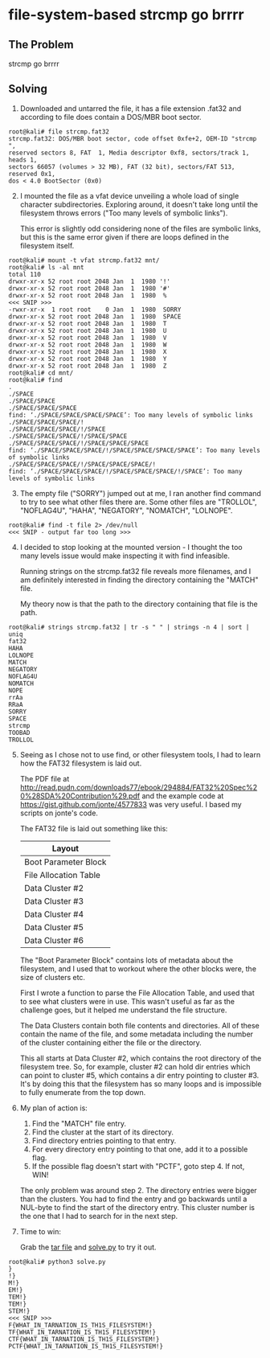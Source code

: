 file-system-based strcmp go brrrr
=================================

The Problem
-----------

strcmp go brrrr

Solving
-------

1. Downloaded and untarred the file, it has a file extension .fat32 and
   according to file does contain a DOS/MBR boot sector.

```
root@kali# file strcmp.fat32 
strcmp.fat32: DOS/MBR boot sector, code offset 0xfe+2, OEM-ID "strcmp  ",
reserved sectors 8, FAT  1, Media descriptor 0xf8, sectors/track 1, heads 1,
sectors 66057 (volumes > 32 MB), FAT (32 bit), sectors/FAT 513, reserved 0x1,
dos < 4.0 BootSector (0x0)
```

2. I mounted the file as a vfat device unveiling a whole load of single
   character subdirectories. Exploring around, it doesn't take long until the
   filesystem throws errors ("Too many levels of symbolic links").

   This error is slightly odd considering none of the files are symbolic links,
   but this is the same error given if there are loops defined in the filesystem
   itself.

```
root@kali# mount -t vfat strcmp.fat32 mnt/  
root@kali# ls -al mnt                                     
total 110                                                 
drwxr-xr-x 52 root root 2048 Jan  1  1980 '!'
drwxr-xr-x 52 root root 2048 Jan  1  1980 '#'
drwxr-xr-x 52 root root 2048 Jan  1  1980  %
<<< SNIP >>>
-rwxr-xr-x  1 root root    0 Jan  1  1980  SORRY
drwxr-xr-x 52 root root 2048 Jan  1  1980  SPACE
drwxr-xr-x 52 root root 2048 Jan  1  1980  T
drwxr-xr-x 52 root root 2048 Jan  1  1980  U
drwxr-xr-x 52 root root 2048 Jan  1  1980  V
drwxr-xr-x 52 root root 2048 Jan  1  1980  W
drwxr-xr-x 52 root root 2048 Jan  1  1980  X
drwxr-xr-x 52 root root 2048 Jan  1  1980  Y
drwxr-xr-x 52 root root 2048 Jan  1  1980  Z
root@kali# cd mnt/
root@kali# find
.
./SPACE
./SPACE/SPACE
./SPACE/SPACE/SPACE
find: ‘./SPACE/SPACE/SPACE/SPACE’: Too many levels of symbolic links
./SPACE/SPACE/SPACE/!
./SPACE/SPACE/SPACE/!/SPACE
./SPACE/SPACE/SPACE/!/SPACE/SPACE
./SPACE/SPACE/SPACE/!/SPACE/SPACE/SPACE
find: ‘./SPACE/SPACE/SPACE/!/SPACE/SPACE/SPACE/SPACE’: Too many levels of symbolic links
./SPACE/SPACE/SPACE/!/SPACE/SPACE/SPACE/!
find: ‘./SPACE/SPACE/SPACE/!/SPACE/SPACE/SPACE/!/SPACE’: Too many levels of symbolic links
```

3. The empty file ("SORRY") jumped out at me, I ran another find command to try
   to see what other files there are. Some other files are "TROLLOL",
   "NOFLAG4U", "HAHA", "NEGATORY", "NOMATCH", "LOLNOPE".

```
root@kali# find -t file 2> /dev/null
<<< SNIP - output far too long >>>
```

4. I decided to stop looking at the mounted version - I thought the too many
   levels issue would make inspecting it with find infeasible.

   Running strings on the strcmp.fat32 file reveals more filenames, and I am
   definitely interested in finding the directory containing the "MATCH" file.

   My theory now is that the path to the directory containing that file is the
   path.

```
root@kali# strings strcmp.fat32 | tr -s " " | strings -n 4 | sort | uniq
fat32 
HAHA 
LOLNOPE 
MATCH 
NEGATORY 
NOFLAG4U 
NOMATCH 
NOPE 
rrAa
RRaA
SORRY 
SPACE 
strcmp 
TOOBAD 
TROLLOL
```

5. Seeing as I chose not to use find, or other filesystem tools, I had to learn
   how the FAT32 filesystem is laid out.

   The PDF file at http://read.pudn.com/downloads77/ebook/294884/FAT32%20Spec%20%28SDA%20Contribution%29.pdf
   and the example code at https://gist.github.com/jonte/4577833 was very
   useful. I based my scripts on jonte's code.
   
   The FAT32 file is laid out something like this:

   | Layout                |
   |-----------------------|
   | Boot Parameter Block  |
   | File Allocation Table |
   | Data Cluster #2       |
   | Data Cluster #3       |
   | Data Cluster #4       |
   | Data Cluster #5       |
   | Data Cluster #6       |

   The "Boot Parameter Block" contains lots of metadata about the filesystem,
   and I used that to workout where the other blocks were, the size of
   clusters etc.

   First I wrote a function to parse the File Allocation Table, and used that to
   see what clusters were in use. This wasn't useful as far as the challenge
   goes, but it helped me understand the file structure.

   The Data Clusters contain both file contents and directories. All of these
   contain the name of the file, and some metadata including the number of the
   cluster containing either the file or the directory.

   This all starts at Data Cluster #2, which contains the root directory of the
   filesystem tree. So, for example, cluster #2 can hold dir entries which can
   point to cluster #5, which contains a dir entry pointing to cluster #3. It's
   by doing this that the filesystem has so many loops and is impossible to
   fully enumerate from the top down.

6. My plan of action is:

   1. Find the "MATCH" file entry.
   2. Find the cluster at the start of its directory.
   3. Find directory entries pointing to that entry.
   4. For every directory entry pointing to that one, add it to a possible flag.
   5. If the possible flag doesn't start with "PCTF", goto step 4. If not, WIN!

   The only problem was around step 2. The directory entries were bigger than
   the clusters. You had to find the entry and go backwards until a NUL-byte to
   find the start of the directory entry. This cluster number is the one that
   I had to search for in the next step.

7. Time to win:

   Grab the [tar file](strcmp.tar.gz) and [solve.py](solve.py) to try it out.

```
root@kali# python3 solve.py                                
}                                                         
!}                                                        
M!}                                                       
EM!}                                                      
TEM!}                                                     
TEM!}                                                     
STEM!}                                                    
<<< SNIP >>>
F{WHAT_IN_TARNATION_IS_TH1S_FILESYSTEM!}
TF{WHAT_IN_TARNATION_IS_TH1S_FILESYSTEM!}
CTF{WHAT_IN_TARNATION_IS_TH1S_FILESYSTEM!}
PCTF{WHAT_IN_TARNATION_IS_TH1S_FILESYSTEM!}
```

   
   
